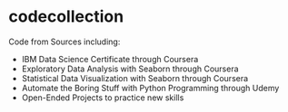 # codecollection
Code from Sources including:
- IBM Data Science Certificate through Coursera
- Exploratory Data Analysis with Seaborn through Coursera
- Statistical Data Visualization with Seaborn through Coursera
- Automate the Boring Stuff with Python Programming through Udemy
- Open-Ended Projects to practice new skills
